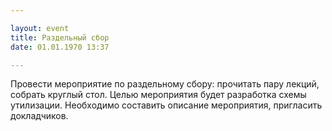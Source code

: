 ```yaml
---

layout: event
title: Раздельный сбор
date: 01.01.1970 13:37

---
```

Провести мероприятие по раздельному сбору: прочитать пару лекций, собрать круглый стол.
Целью мероприятия будет разработка схемы утилизации.
Необходимо составить описание мероприятия, пригласить докладчиков.
